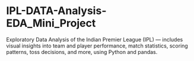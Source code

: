# IPL-DATA-Analysis-EDA_Mini_Project
Exploratory Data Analysis of the Indian Premier League (IPL) — includes visual insights into team and player performance, match statistics, scoring patterns, toss decisions, and more, using Python and pandas.
